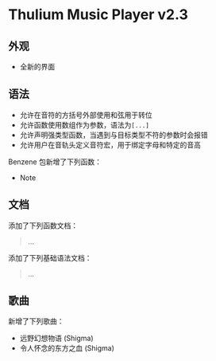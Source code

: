 # Thulium Music Player v2.3

## 外观

- 全新的界面

## 语法

- 允许在音符的方括号外部使用和弦用于转位
- 允许函数使用数组作为参数，语法为`[...]`
- 允许声明强类型函数，当遇到与目标类型不符的参数时会报错
- 允许用户在音轨头定义音符宏，用于绑定字母和特定的音高

Benzene 包新增了下列函数：
- Note

## 文档

添加了下列函数文档：
> ...

添加了下列基础语法文档：
> ...

## 歌曲

新增了下列歌曲：
- 远野幻想物语 (Shigma)
- 令人怀念的东方之血 (Shigma)

